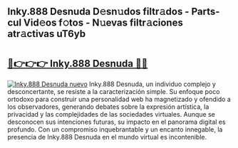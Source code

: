 ## Inky.888 Desnuda D𝚎sn𝚞dos filtr𝚊dos - Parts-cul Vid𝚎os f𝚘tos - N𝚞evas filtr𝚊ciones atr𝚊ctivas uT6yb

# <h2><a href="http://mb6hoeo.tromn.icu/?c=Inky.888+Desnuda">🔗👉👉👉 Inky.888 Desnuda 🔗🔗</a></h2>

[![Inky.888 Desnuda nuevo](https://i.imgur.com/pEAQMta.gif)](http://mb6hoeo.tromn.icu/?c=Inky.888+Desnuda)
Inky.888 Desnuda, un individuo complejo y desconcertante, se resiste a la caracterización simple. Su enfoque poco ortodoxo para construir una personalidad web ha magnetizado y ofendido a los observadores, generando debates sobre la expresión artística, la privacidad y las complejidades de las sociedades virtuales. Aunque se desconocen sus intenciones futuras, su impacto en el panorama digital es profundo. Con un compromiso inquebrantable y un encanto innegable, la presencia de Inky.888 Desnuda en el mundo virtual es incontenible.
